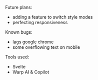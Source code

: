 Future plans:
- adding a feature to switch style modes
- perfecting responsiveness

Known bugs:
- lags google chrome
- some overflowing text on mobile

Tools used:
- Svelte
- Warp AI & Copilot
